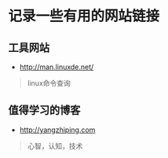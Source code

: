 # 记录一些有用的网站链接

## 工具网站

- <http://man.linuxde.net/> 

> linux命令查询

## 值得学习的博客

- <http://yangzhiping.com>

> 心智，认知，技术

